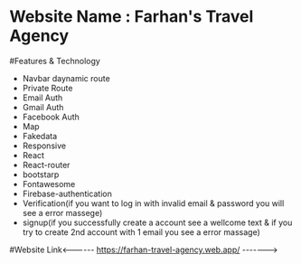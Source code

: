 # Website Name : Farhan's Travel Agency

#Features & Technology

* Navbar daynamic route
* Private Route
* Email Auth
* Gmail Auth
* Facebook Auth
* Map
* Fakedata
* Responsive
* React
* React-router
* bootstarp
* Fontawesome
* Firebase-authentication 
* Verification(if you want to log in with invalid email & password you will see a error massege)
* signup(if you successfully create a account see a wellcome text & if you try to create 2nd account with 1 email you see a error massage)





#Website Link<------  https://farhan-travel-agency.web.app/  ------->
